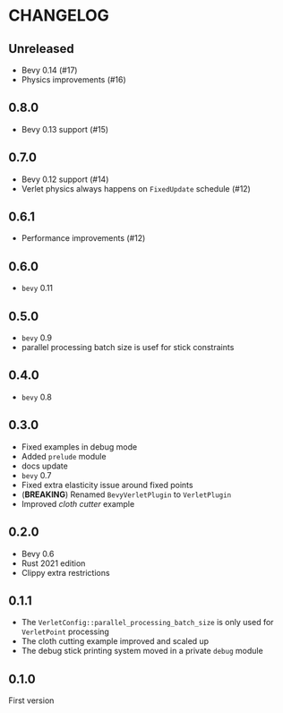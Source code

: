 # CHANGELOG

## Unreleased

* Bevy 0.14 (#17)
* Physics improvements (#16)

## 0.8.0

* Bevy 0.13 support (#15)

## 0.7.0

* Bevy 0.12 support (#14)
* Verlet physics always happens on `FixedUpdate` schedule (#12)

## 0.6.1

* Performance improvements (#12)

## 0.6.0

* `bevy` 0.11

## 0.5.0

* `bevy` 0.9
* parallel processing batch size is usef for stick constraints

## 0.4.0

* `bevy` 0.8

## 0.3.0

* Fixed examples in debug mode
* Added `prelude` module
* docs update
* `bevy` 0.7
* Fixed extra elasticity issue around fixed points
* (**BREAKING**) Renamed `BevyVerletPlugin` to `VerletPlugin`
* Improved *cloth cutter* example

## 0.2.0

* Bevy 0.6
* Rust 2021 edition
* Clippy extra restrictions

## 0.1.1

* The `VerletConfig::parallel_processing_batch_size` is only used for
`VerletPoint` processing
* The cloth cutting example improved and scaled up
* The debug stick printing system moved in a private `debug` module

## 0.1.0

First version
